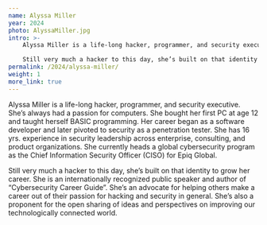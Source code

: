 ```yaml
---
name: Alyssa Miller
year: 2024
photo: AlyssaMiller.jpg
intro: >-
    Alyssa Miller is a life-long hacker, programmer, and security executive. She’s always had a passion for computers. She bought her first PC at age 12 and taught herself BASIC programming. Her career began as a software developer and later pivoted to security as a penetration tester. She has 16 yrs. experience in security leadership across enterprise, consulting, and product organizations. She currently heads a global cybersecurity program as the Chief Information Security Officer (CISO) for Epiq Global.

    Still very much a hacker to this day, she’s built on that identity to grow her career. She is an internationally recognized public speaker and author of “Cybersecurity Career Guide”. She’s an advocate for helping others make a career out of their passion for hacking and security in general. She’s also a proponent for the open sharing of ideas and perspectives on improving our technologically connected world.
permalink: /2024/alyssa-miller/
weight: 1
more_link: true
---
```


Alyssa Miller is a life-long hacker, programmer, and security executive. She’s always had a passion for computers. She bought her first PC at age 12 and taught herself BASIC programming. Her career began as a software developer and later pivoted to security as a penetration tester. She has 16 yrs. experience in security leadership across enterprise, consulting, and product organizations. She currently heads a global cybersecurity program as the Chief Information Security Officer (CISO) for Epiq Global.

Still very much a hacker to this day, she’s built on that identity to grow her career. She is an internationally recognized public speaker and author of “Cybersecurity Career Guide”. She’s an advocate for helping others make a career out of their passion for hacking and security in general. She’s also a proponent for the open sharing of ideas and perspectives on improving our technologically connected world.